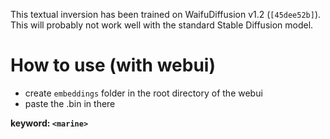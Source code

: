 This textual inversion has been trained on WaifuDiffusion v1.2 (`[45dee52b]`). This will probably not work well with the standard Stable Diffusion model.

# How to use (with webui)

- create `embeddings` folder in the root directory of the webui
- paste the .bin in there

**keyword: `<marine>`**